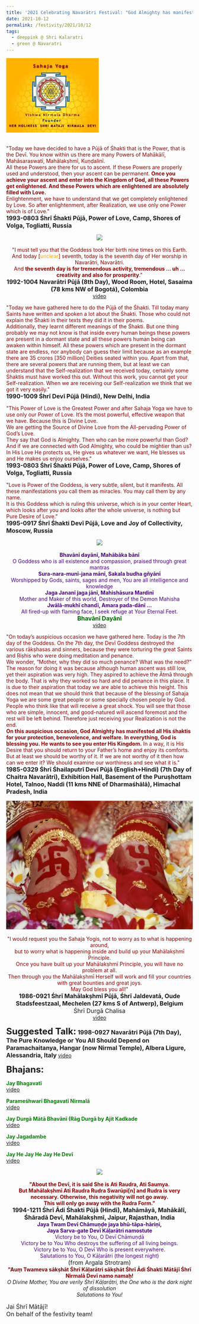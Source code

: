 ```yaml
---
title: '2021 Celebrating Navarātri Festival: "God Almighty has manifested all His śhaktis for your protection, benevolence, and welfare." '
date: 2021-10-12
permalink: /festivity/2021/10/12
tags:
  - deeppink @ Shri Kalaratri
  - green @ Navaratri
---
```


<div style="text-align: left"><img src="/images/image1.png" width="250" /></div><br>

<p>
<font color="DarkRed">"Today we have decided to have a Pūjā of Śhakti that is the Power, that is the Devī. You know within us there are many Powers of Mahākālī, Mahāsaraswatī, Mahālakṣhmī, Kuṇḍalinī.<br>
All these Powers are there for us to ascent. If these Powers are properly used and understood, then your ascent can be permanent. <b>Once you achieve your ascent and enter into the Kingdom of God, all these Powers get enlightened. And these Powers which are enlightened are absolutely filled with Love.</b><br>
Enlightenment, we have to understand that we get completely enlightened by Love. So after enlightenment, after Realization, we use only one Power which is of Love."</font><br>
<font size="+0"><b>1993-0803 Śhrī Śhakti Pūjā, Power of Love, Camp, Shores of Volga, Togliatti, Russia</b></font>
</p>

<div style="text-align: center"><img src="https://pub-1e517d8c73a64c9c82977d676b1fff72.r2.dev/image804.png" /></div>

<p style=" text-align:center;">
<font color="DarkRed">"I must tell you that the Goddess took Her birth nine times on this Earth.<br>
And today [<font color="orange">unclear</font>] seventh, today is the seventh day of Her worship in Navarātri, Navarātri.<br>
And <b>the seventh day is for tremendous activity, tremendous ... uh ... creativity and also for prosperity</b>."</font><br>
<font size="+0"><b>1992-1004 Navarātri Pūjā (8th Day), Wood Room, Hotel, Sasaima (78 kms NW of Bogotá), Colombia</b></font><br>
<a href="https://youtu.be/JQ3ibqZWgDI">video</a>
</p>

<p>
<font color="DarkRed">"Today we have gathered here to do the Pūjā of the Śhakti. Till today many Saints have written and spoken a lot about the Śhakti. Those who could not explain the Śhakti in their texts they did it in their poems.<br>
Additionally, they learnt different meanings of the Śhakti. But one thing probably we may not know is that inside every human beings these powers are present in a dormant state and all these powers human being can awaken within himself. All these powers which are present in the dormant state are endless, nor anybody can guess their limit because as an example there are 35 crores [350 million] Deities seated within you. Apart from that, there are several powers that are running them, but at least we can understand that the Self-realization that we received today, certainly some Śhaktis must have worked this out. Without this work, you cannot get your Self-realization. When we are receiving our Self-realization we think that we got it very easily."</font><br>
<font size="+0"><b>1990-1009 Śhrī Devī Pūjā (Hindi), New Delhi, India</b></font>
</p>


<p>
<font color="DarkRed">"This Power of Love is the Greatest Power and after Sahaja Yoga we have to use only our Power of Love. It’s the most powerful, effective weapon that we have. Because this is Divine Love.<br>
We are getting the Source of Divine Love from the All-pervading Power of God’s Love.<br>
They say that God is Almighty. Then who can be more powerful than God? And if we are connected with God Almighty, who could be mightier than us? In His Love He protects us, He gives us whatever we want, He blesses us and He makes us enjoy ourselves."</font><br>
<font size="+0"><b>1993-0803 Śhrī Śhakti Pūjā, Power of Love, Camp, Shores of Volga, Togliatti, Russia</b></font>
</p>

<p>
<font color="DarkRed">"Love is Power of the Goddess, is very subtle, silent, but it manifests. All these manifestations you call them as miracles. You may call them by any name.<br> 
It is this Goddess which is ruling this universe, which is in your center Heart, which looks after you and looks after the whole universe, is nothing but Pure Desire of Love."</font><br>
<font size="+0"><b>1995-0917 Śhrī Śhakti Devī Pūjā, Love and Joy of Collectivity, Moscow, Russia</b></font>
</p>

<div style="text-align: center"><img src="https://pub-1e517d8c73a64c9c82977d676b1fff72.r2.dev/image805.png" /></div>

<p style=" text-align:center;">
<font color="Indigo"><b>Bhavānī dayānī, Mahābāka bānī</b><br>
O Goddess who is all existence and compassion, praised through great mantras<br>
<b>Sura-nara-munī-jana mānī,  Sakala budha gňyānī</b><br>
Worshipped by Gods, saints, sages and men, You are all intelligence and knowledge<br>
<b>Jaga Jananī jaga jānī, Mahishāsura Mardinī</b><br>
Mother and Maker of this world, Destroyer of the Demon Mahisha<br>
<b>Jwālā-mukhī chandī, Amara pada-dānī ...</b><br>
All fired-up with flaming face, I seek refuge at Your Eternal Feet.</font><br>
<font color="DarkGreen"><font size="+0"><b>Bhavānī Dayānī</b></font></font><br>
<a href="https://seven-teams.github.io/Videos_Links.html">video</a>
</p>

<p>
<font color="DarkRed">"On today’s auspicious occasion we have gathered here. Today is the 7th day of the Goddess. On the 7th day, the Devī Goddess destroyed the various rākṣhasas and sinners, because they were torturing the great Saints and Ṛiṣhis who were doing meditation and penance.<br>
We wonder, “Mother, why they did so much penance? What was the need?” The reason for doing it was because although human ascent was still low, yet their aspiration was very high. They aspired to achieve the Ātmā through the body. That is why they worked so hard and did penance in this place. It is due to their aspiration that today we are able to achieve this height. This does not mean that we should think that because of the blessing of Sahaja Yoga we are some great people or some specially chosen people by God. People who think like that will receive a great shock. You will see that those who are simple, innocent, and good-natured will ascend foremost and the rest will be left behind. Therefore just receiving your Realization is not the end.<br>
<b>On this auspicious occasion, God Almighty has manifested all His śhaktis for your protection, benevolence, and welfare. In everything, God is blessing you. He wants to see you enter His Kingdom.</b> In a way, it is His Desire that you should return to your Father’s home and enjoy its comforts. But at least we should be worthy of it. If we are not worthy of it then how can we enter it? We should examine our worthiness and see what it is."</font><br>
<font size="+0"><b>1985-0329 Śhrī Śhailaputrī Devī Pūjā (English+Hindi) (7th Day of Chaitra Navarātri), Exhibition Hall, Basement of the Puruṣhottam Hotel, Talnoo, Naddi (11 kms NNE of Dharmaśhālā), Himachal Pradesh, India</b></font>
</p>

<div style="text-align: center"><img src="/images/image806.png" /></div>

<p style=" text-align:center;">
<font color="DarkRed">"I would request you the Sahaja Yogis, not to worry as to what is happening around,<br>
but to worry what is happening inside and build up your Mahālakṣhmī Principle.<br>
Once you have built up your Mahālakṣhmī Principle, you will have no problem at all.<br>
Then through you the Mahālakṣhmī Herself will work and fill your countries with great bounties and great joys.<br>
May God bless you all!"</font><br>
<font size="+0"><b>1986-0921 Śhrī Mahālakṣhmī Pūjā, Śhrī Jaldevatā, Oude Stadsfeestzaal, Mechelen (27 kms S of Antwerp), Belgium</b></font><br>
<font size="+0">Śhrī Durgā Chalisa</font><br>
<a href="https://seven-teams.github.io/Videos_Links.html">video</a>
</p>

<font size="+2"><b>Suggested Talk:</b></font> 
<font size="+0"><b>1998-0927 Navarātri Pūjā (7th Day), The Pure Knowledge or You All Should Depend on Paramachaitanya, Hangar (now Nirmal Temple), Albera Ligure, Alessandria, Italy</b></font>
<a href="https://vimeo.com/25645269"> video</a><br>

<font size="+2"><b>Bhajans:</b></font>

<p>
<font color="green"><b>Jay Bhagavatī</b></font><br>
<a href="https://seven-teams.github.io/Videos_Links.html">video</a>
</p>

<p>
<font color="green"><b>Parameśhwarī Bhagavatī Nirmalā</b></font><br>
<a href="https://seven-teams.github.io/Videos_Links.html">video</a>
</p>
 
<p>
<font color="green"><b>Jay Durgā Mātā Bhavānī (Rāg Durgā by Ajit Kadkade </b></font><br>
<a href="https://youtu.be/HgN42YkSHkY">video</a> 
</p>

<p>
<font color="green"><b>Jay Jagadambe</b></font><br>
<a href="https://seven-teams.github.io/Videos_Links.html">video</a>
</p>

<p>
<font color="green"><b>Jay He Jay He Jay He Devī</b></font><br>
<a href="https://seven-teams.github.io/Videos_Links.html">video</a>
</p>

<div style="text-align: center"><img src="https://pub-1e517d8c73a64c9c82977d676b1fff72.r2.dev/image807.png" /></div>

<p style="text-align:center;">
<font color="DarkRed"><b>"About the Devī, it is said She is Ati Raudra, Ati Saumya.<br>
But Mahālakṣhmī Ati Raudra Rudra Swarūpi[n] and Rudra is very necessary. Otherwise, this negativity will not go away.<br>
This will only go away with the Rudra Form."</b></font><br>
<font size="+0"><b>1994-1211 Śhrī Ādi Śhakti Pūjā (Hindi), Mahāmāyā, Mahākālī, Śhāradā Devī, Mahālakṣhmī, Jaipur, Rajasthan, India</b></font><br>
<font color="Indigo"><b>Jaya Twam Devī Chāmuṇḍe jaya bhū-tāpa-hāriṇi,<br>
Jaya Sarva-gate Devī Kāḷarātri namostute</b><br>  
Victory be to You, O Devī Chāmuṇḍā<br>
Victory be to You Who destroys the suffering of all living beings.<br>
Victory be to You, O Devī Who is present everywhere.<br>
Salutations to You, O Kāḷarātri (the longest night)</font><br>
<font size="+0">(from Argala Strotram)</font><br>
<font color="Maroon"><b>"Auṃ Twameva sākṣhāt Śhrī Kāḷarātri sākṣhāt Śhrī Ādi Śhakti Mātājī Śhrī Nirmalā Devī namo namaḥ!</b></font><br>
<i>O Divine Mother, You are verily Śhrī Kāḷarātri, the One who is the dark night of dissolution<br>
Salutations to You!</i>
</p>

<p>
<font size="+0">Jai Śhrī Mātājī!<br>
On behalf of the festivity team!</font>
</p>